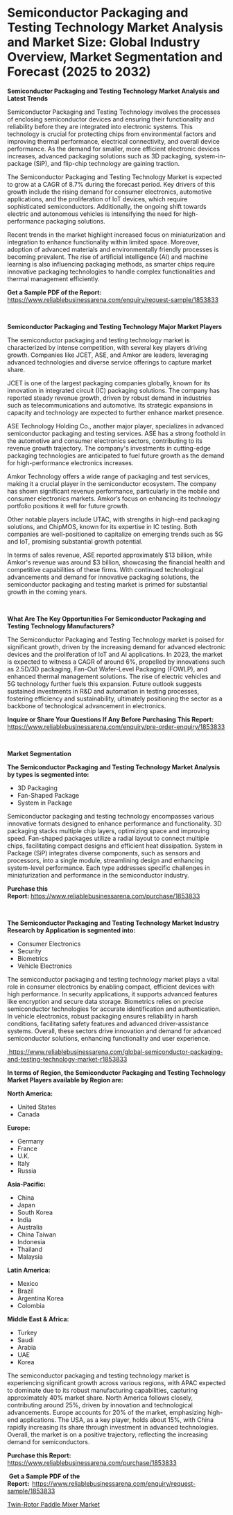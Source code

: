 <p><h1>Semiconductor Packaging and Testing Technology Market Analysis and Market Size: Global Industry Overview, Market Segmentation and Forecast (2025 to 2032)</h1></p><p><strong>Semiconductor Packaging and Testing Technology Market Analysis and Latest Trends</strong></p>
<p><p>Semiconductor Packaging and Testing Technology involves the processes of enclosing semiconductor devices and ensuring their functionality and reliability before they are integrated into electronic systems. This technology is crucial for protecting chips from environmental factors and improving thermal performance, electrical connectivity, and overall device performance. As the demand for smaller, more efficient electronic devices increases, advanced packaging solutions such as 3D packaging, system-in-package (SiP), and flip-chip technology are gaining traction.</p><p>The Semiconductor Packaging and Testing Technology Market is expected to grow at a CAGR of 8.7% during the forecast period. Key drivers of this growth include the rising demand for consumer electronics, automotive applications, and the proliferation of IoT devices, which require sophisticated semiconductors. Additionally, the ongoing shift towards electric and autonomous vehicles is intensifying the need for high-performance packaging solutions. </p><p>Recent trends in the market highlight increased focus on miniaturization and integration to enhance functionality within limited space. Moreover, adoption of advanced materials and environmentally friendly processes is becoming prevalent. The rise of artificial intelligence (AI) and machine learning is also influencing packaging methods, as smarter chips require innovative packaging technologies to handle complex functionalities and thermal management efficiently.</p></p>
<p><strong>Get a Sample PDF of the Report:&nbsp;</strong> <a href="https://www.reliablebusinessarena.com/enquiry/request-sample/1853833?utm_campaign=1891&utm_medium=2&utm_source=Github&utm_content=ia&utm_term=27032025&utm_id=semiconductor-packaging-and-testing-technology">https://www.reliablebusinessarena.com/enquiry/request-sample/1853833</a></p>
<p>&nbsp;</p>
<p><strong>Semiconductor Packaging and Testing Technology Major Market Players</strong></p>
<p><p>The semiconductor packaging and testing technology market is characterized by intense competition, with several key players driving growth. Companies like JCET, ASE, and Amkor are leaders, leveraging advanced technologies and diverse service offerings to capture market share. </p><p>JCET is one of the largest packaging companies globally, known for its innovation in integrated circuit (IC) packaging solutions. The company has reported steady revenue growth, driven by robust demand in industries such as telecommunications and automotive. Its strategic expansions in capacity and technology are expected to further enhance market presence.</p><p>ASE Technology Holding Co., another major player, specializes in advanced semiconductor packaging and testing services. ASE has a strong foothold in the automotive and consumer electronics sectors, contributing to its revenue growth trajectory. The company's investments in cutting-edge packaging technologies are anticipated to fuel future growth as the demand for high-performance electronics increases.</p><p>Amkor Technology offers a wide range of packaging and test services, making it a crucial player in the semiconductor ecosystem. The company has shown significant revenue performance, particularly in the mobile and consumer electronics markets. Amkor’s focus on enhancing its technology portfolio positions it well for future growth.</p><p>Other notable players include UTAC, with strengths in high-end packaging solutions, and ChipMOS, known for its expertise in IC testing. Both companies are well-positioned to capitalize on emerging trends such as 5G and IoT, promising substantial growth potential.</p><p>In terms of sales revenue, ASE reported approximately $13 billion, while Amkor's revenue was around $3 billion, showcasing the financial health and competitive capabilities of these firms. With continued technological advancements and demand for innovative packaging solutions, the semiconductor packaging and testing market is primed for substantial growth in the coming years.</p></p>
<p>&nbsp;</p>
<p><strong>What Are The Key Opportunities For Semiconductor Packaging and Testing Technology Manufacturers?</strong></p>
<p><p>The Semiconductor Packaging and Testing Technology market is poised for significant growth, driven by the increasing demand for advanced electronic devices and the proliferation of IoT and AI applications. In 2023, the market is expected to witness a CAGR of around 6%, propelled by innovations such as 2.5D/3D packaging, Fan-Out Wafer-Level Packaging (FOWLP), and enhanced thermal management solutions. The rise of electric vehicles and 5G technology further fuels this expansion. Future outlook suggests sustained investments in R&D and automation in testing processes, fostering efficiency and sustainability, ultimately positioning the sector as a backbone of technological advancement in electronics.</p></p>
<p><strong>Inquire or Share Your Questions If Any Before Purchasing This Report:</strong> <a href="https://www.reliablebusinessarena.com/enquiry/pre-order-enquiry/1853833?utm_campaign=1891&utm_medium=2&utm_source=Github&utm_content=ia&utm_term=27032025&utm_id=semiconductor-packaging-and-testing-technology">https://www.reliablebusinessarena.com/enquiry/pre-order-enquiry/1853833</a></p>
<p>&nbsp;</p>
<p><strong>Market Segmentation</strong></p>
<p><strong>The Semiconductor Packaging and Testing Technology Market Analysis by types is segmented into:</strong></p>
<p><ul><li>3D Packaging</li><li>Fan-Shaped Package</li><li>System in Package</li></ul></p>
<p><p>Semiconductor packaging and testing technology encompasses various innovative formats designed to enhance performance and functionality. 3D packaging stacks multiple chip layers, optimizing space and improving speed. Fan-shaped packages utilize a radial layout to connect multiple chips, facilitating compact designs and efficient heat dissipation. System in Package (SiP) integrates diverse components, such as sensors and processors, into a single module, streamlining design and enhancing system-level performance. Each type addresses specific challenges in miniaturization and performance in the semiconductor industry.</p></p>
<p><strong>Purchase this Report:&nbsp;</strong><a href="https://www.reliablebusinessarena.com/purchase/1853833?utm_campaign=1891&utm_medium=2&utm_source=Github&utm_content=ia&utm_term=27032025&utm_id=semiconductor-packaging-and-testing-technology">https://www.reliablebusinessarena.com/purchase/1853833</a></p>
<p>&nbsp;</p>
<p><strong>The Semiconductor Packaging and Testing Technology Market Industry Research by Application is segmented into:</strong></p>
<p><ul><li>Consumer Electronics</li><li>Security</li><li>Biometrics</li><li>Vehicle Electronics</li></ul></p>
<p><p>The semiconductor packaging and testing technology market plays a vital role in consumer electronics by enabling compact, efficient devices with high performance. In security applications, it supports advanced features like encryption and secure data storage. Biometrics relies on precise semiconductor technologies for accurate identification and authentication. In vehicle electronics, robust packaging ensures reliability in harsh conditions, facilitating safety features and advanced driver-assistance systems. Overall, these sectors drive innovation and demand for advanced semiconductor solutions, enhancing functionality and user experience.</p></p>
<p><a href="https://www.reliablebusinessarena.com/global-semiconductor-packaging-and-testing-technology-market-r1853833?utm_campaign=1891&utm_medium=2&utm_source=Github&utm_content=ia&utm_term=27032025&utm_id=semiconductor-packaging-and-testing-technology">&nbsp;https://www.reliablebusinessarena.com/global-semiconductor-packaging-and-testing-technology-market-r1853833</a></p>
<p><strong>In terms of Region, the Semiconductor Packaging and Testing Technology Market Players available by Region are:</strong></p>
<p>
    <p> <strong> North America: </strong>
        <ul>
            <li>United States</li>
            <li>Canada</li>
        </ul>
        </p> 
    <p> <strong> Europe: </strong>
        <ul>
            <li>Germany</li>
            <li>France</li>
            <li>U.K.</li>
            <li>Italy</li>
            <li>Russia</li>
        </ul>
        </p> 
    <p> <strong> Asia-Pacific: </strong>
        <ul>
            <li>China</li>
            <li>Japan</li>
            <li>South Korea</li>
            <li>India</li>
            <li>Australia</li>
            <li>China Taiwan</li>
            <li>Indonesia</li>
            <li>Thailand</li>
            <li>Malaysia</li>
        </ul>
        </p> 
    <p> <strong> Latin America: </strong>
        <ul>
            <li>Mexico</li>
            <li>Brazil</li>
            <li>Argentina Korea</li>
            <li>Colombia</li>
        </ul>
        </p> 
    <p> <strong> Middle East & Africa: </strong>
        <ul>
            <li>Turkey</li>
            <li>Saudi</li>
            <li>Arabia</li>
            <li>UAE</li>
            <li>Korea</li>
        </ul>
    </p>
    </p>
<p><p>The semiconductor packaging and testing technology market is experiencing significant growth across various regions, with APAC expected to dominate due to its robust manufacturing capabilities, capturing approximately 40% market share. North America follows closely, contributing around 25%, driven by innovation and technological advancements. Europe accounts for 20% of the market, emphasizing high-end applications. The USA, as a key player, holds about 15%, with China rapidly increasing its share through investment in advanced technologies. Overall, the market is on a positive trajectory, reflecting the increasing demand for semiconductors.</p></p>
<p><strong>Purchase this Report: </strong><a href="https://www.reliablebusinessarena.com/purchase/1853833?utm_campaign=1891&utm_medium=2&utm_source=Github&utm_content=ia&utm_term=27032025&utm_id=semiconductor-packaging-and-testing-technology">https://www.reliablebusinessarena.com/purchase/1853833</a></p>
<p>&nbsp;<strong>Get a Sample PDF of the Report:&nbsp;&nbsp;</strong><a href="https://www.reliablebusinessarena.com/enquiry/request-sample/1853833?utm_campaign=1891&utm_medium=2&utm_source=Github&utm_content=ia&utm_term=27032025&utm_id=semiconductor-packaging-and-testing-technology">https://www.reliablebusinessarena.com/enquiry/request-sample/1853833</a></p>
<p><strong></strong></p>
<p><p><a href="https://github.com/Krish2023na/Market-Research-Report-List-7/blob/main/twin-rotor-paddle-mixer-market.md?utm_campaign=1891&utm_medium=2&utm_source=Github&utm_content=ia&utm_term=27032025&utm_id=semiconductor-packaging-and-testing-technology">Twin-Rotor Paddle Mixer Market</a></p></p>